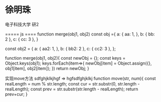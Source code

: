 # 徐明珠 
电子科技大学 研2


===== js ====
function merge(obj1, obj2)
const obj ={
    a: {
      aa: 1,
    },
    b: { bb: 2 },
    c: { cc: 3 },
  }

const obj2 = {
  a: {
    aa2: 1,
  },
  b: { bb2: 2 },
  c: { cc2: 3 },
};

function merge(obj1, obj2){
    const newObj = {};
    const keys = Object.keys(obj1);
    keys.forEach(item=>{
        newObj[item] = Object.assign({}, obj1[item], obj2[item]);
    })
    return newObj;
}

实现move方法
sdfghjklkjhgf => hgfsdfghjklkj
function move(str, num){
    const realLength = num % str.length;
    const cur = str.substr(0, str.length - realLength);
    const prev = str.substr(str.length - realLength);
    return prev+cur;
}

